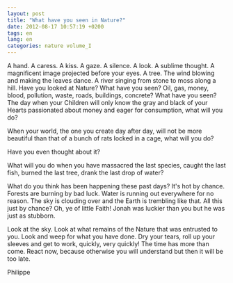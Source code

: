 ```yaml
---
layout: post
title: "What have you seen in Nature?"
date: 2012-08-17 10:57:19 +0200
tags: en
lang: en
categories: nature volume_I
---
```

A hand. A caress. A kiss. A gaze. A silence. A look. A sublime thought. A magnificent image projected before your eyes. A tree. The wind blowing and making the leaves dance. A river singing from stone to moss along a hill. Have you looked at Nature? What have you seen? Oil, gas, money, blood, pollution, waste, roads, buildings, concrete? What have you seen?
The day when your Children will only know the gray and black of your Hearts passionated about money and eager for consumption, what will you do?

When your world, the one you create day after day, will not be more beautiful than that of a bunch of rats locked in a cage, what will you do?

Have you even thought about it?

What will you do when you have massacred the last species, caught the last fish, burned the last tree, drank the last drop of water?

What do you think has been happening these past days? It's hot by chance. Forests are burning by bad luck. Water is running out everywhere for no reason. The sky is clouding over and the Earth is trembling like that. All this just by chance? Oh, ye of little Faith! Jonah was luckier than you but he was just as stubborn.

Look at the sky. Look at what remains of the Nature that was entrusted to you. Look and weep for what you have done. Dry your tears, roll up your sleeves and get to work, quickly, very quickly! The time has more than come. React now, because otherwise you will understand but then it will be too late.

Philippe

<!-- This work is licensed under the terms of the Creative Commons Attribution-NonCommercial 4.0 International License. -->